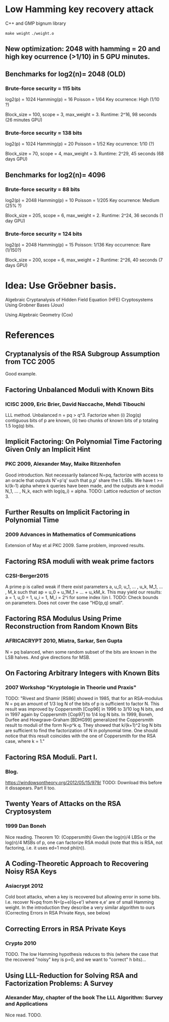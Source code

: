 # Low Hamming key recovery attack

C++ and GMP bignum library

   ```make weight```
   ```./weight.o```
   
   
## New optimization: 2048 with hamming = 20 and high key ocurrence (>1/10) in 5 GPU minutes.


## Benchmarks for log2(n)= 2048 (OLD)

### Brute-force security = 115 bits
log2(p) = 1024
Hamming(p) = 16
Poisson = 1/64
Key ocurrence: High (1/10 ?)

Block_size = 100, scope = 3, max_weight = 3.
Runtime: 2^16, 98 seconds (26 minutes GPU)

### Brute-force security = 138 bits
log2(p) = 1024
Hamming(p) = 20
Poisson = 1/52
Key ocurrence: 1/10 (?)

Block_size = 70, scope = 4, max_weight = 3.
Runtime: 2^29, 45 seconds (68 days GPU)


## Benchmarks for log2(n)= 4096

### Brute-force security = 88 bits
log2(p) = 2048
Hamming(p) = 10
Poisson = 1/205
Key ocurrence: Medium (25% ?)

Block_size = 205, scope = 6, max_weight = 2.
Runtime: 2^24, 36 seconds (1 day GPU)

### Brute-force security = 124 bits
log2(p) = 2048
Hamming(p) = 15
Poisson: 1/136
Key occurrence: Rare (1/150?)

Block_size = 200, scope = 6, max_weight = 2
Runtime: 2^26, 40 seconds (7 days GPU)

# Idea: Use Gröebner basis.

Algebraic Cryptanalysis of Hidden Field Equation (HFE) Cryptosystems Using Grobner Bases (Joux)

Using Algebraic Geometry (Cox)

# References

## Cryptanalysis of the RSA Subgroup Assumption from TCC 2005

Good example.

## Factoring Unbalanced Moduli with Known Bits 

### ICISC 2009, Eric Brier, David Naccache, Mehdi Tibouchi

  LLL method.
  Unbalanced n = pq > q^3. Factorize when (i) 2log(q) contiguous bits of p are known, (ii) two chunks of known bits of p totaling 1.5 log(q) bits.


## Implicit Factoring: On Polynomial Time Factoring Given Only an Implicit Hint
### PKC 2009, Alexander May, Maike Ritzenhofen

  Good introduction.
  Not necessarily balanced N=pq, factorize with access to an oracle that outputs N'=p'q' such that p,p' share the t LSBs.
  We have t >= k/(k-1) alpha where k queries have been made, and the outputs are k moduli N_1, ... , N_k, each with log(q_i) = alpha.
  TODO: Lattice reduction of section 3.

## Further Results on Implicit Factoring in Polynomial Time
### 2009 Advances in Mathematics of Communications

  Extension of May et al PKC 2009. Same problem, improved results.

## Factoring RSA moduli with weak prime factors
### C2SI-Berger2015 

  A prime p is called weak if there exist parameters a, u_0, u_1, ... , u_k, M_1, ... , M_k such that ap = u_0 + u_1M_1 + ... + u_kM_k.
  This may yield our results: a = 1, u_0 = 1, u_i = 1, M_i = 2^i for some index i\in I.
  TODO: Check bounds on parameters.
  Does not cover the case "HD(p,q) small". 

## Factoring RSA Modulus Using Prime Reconstruction from Random Known Bits
### AFRICACRYPT 2010, Miatra, Sarkar, Sen Gupta


  N = pq balanced, when some random subset of the bits are known in the LSB halves. And give directions for MSB.

## On Factoring Arbitrary Integers with Known Bits
### 2007 Workshop "Kryptologie in Theorie und Praxis"

  TODO:
  "Rivest and Shamir [RS86] showed in 1985, that for an RSA-modulus N = pq an amount of 1/3 log N of the bits of p is sufficient to factor N. This result was improved by Coppersmith [Cop96] in 1996 to 3/10 log N bits, and in 1997 again by Coppersmith [Cop97] to 1/4 log N bits. In 1999, Boneh, Durfee and Howgrave-Graham [BDHG99] generalized the Coppersmith result to moduli of the form N=p^k q. They showed that k/(k+1)^2 log N bits are sufficient to find the factorization of N in polynomial time. One should notice that this result coincides with the one of Coppersmith for the RSA case, where  k = 1."

## Factoring RSA Moduli. Part I.
### Blog. 
  
  https://windowsontheory.org/2012/05/15/979/
  TODO: Download this before it dissapears. Part II too.


## Twenty Years of Attacks on the RSA Cryptosystem
### 1999 Dan Boneh

  Nice reading. 
  Theorem 10: (Coppersmith)
  Given the log(n)/4 LBSs or the log(n)/4 MSBs of p, one can factorize RSA moduli (note that this is RSA, not factoring, i.e. it uses ed=1 mod phi(n)).



## A Coding-Theoretic Approach to Recovering Noisy RSA Keys
### Asiacrypt 2012

  Cold boot attacks, when a key is recovered but allowing error in some bits. I.e. recover N=pq from N=(p+e)(q+e') where e,e' are of small Hamming weight.
  In the introduction they describe a very similar algorithm to ours (Correcting Errors in RSA Private Keys, see below)


## Correcting Errors in RSA Private Keys
### Crypto 2010

  TODO. The low Hamming hypothesis reduces to this (where the case that the recovered "noisy" key is p=0, and we want to "correct" h bits)...


## Using LLL-Reduction for Solving RSA and Factorization Problems: A Survey
### Alexander May, chapter of the book The LLL Algorithm: Survey and Applications

  Nice read. TODO. 






